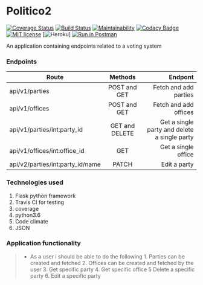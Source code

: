 # Politico2
[![Coverage Status](https://coveralls.io/repos/github/BRIGHTON-ASUMANI/politico2/badge.svg?branch=develop-163671198)](https://coveralls.io/github/BRIGHTON-ASUMANI/politico2?branch=develop-163671198)     [![Build Status](https://travis-ci.com/BRIGHTON-ASUMANI/politico2.svg?branch=develop-163671198)](https://travis-ci.com/BRIGHTON-ASUMANI/politico2)      [![Maintainability](https://api.codeclimate.com/v1/badges/1cf13a9a12a4a3fb21be/maintainability)](https://codeclimate.com/github/BRIGHTON-ASUMANI/politico2/maintainability)
[![Codacy Badge](https://api.codacy.com/project/badge/Grade/d2ff595d97ba4a9b93bce2771ec8561d)](https://www.codacy.com/app/BRIGHTON-ASUMANI/politico2?utm_source=github.com&amp;utm_medium=referral&amp;utm_content=BRIGHTON-ASUMANI/politico2&amp;utm_campaign=Badge_Grade)  [![MIT license](http://img.shields.io/badge/license-MIT-brightgreen.svg)](http://opensource.org/licenses/MIT)    [![Heroku](http:/politico2.herokuapp.com/api/v1/)]     [![Run in Postman](https://run.pstmn.io/button.svg)](https://www.getpostman.com/run-collection/:collection_id)   

An application containing endpoints related to a voting system 

### __Endpoints__
| Route   |      Methods      |  Endpont |
|----------|:-------------:|------:|
| api/v1/parties | POST and GET | Fetch and add parties |
| api/v1/offices | POST and GET | Fetch and add offices |
| api/v1/parties/int:party_id |  GET and DELETE  |   Get a single party and delete a single party |
| api/v1/offices/int:office_id |  GET   |   Get a single office |
| api/v2/parties/int:party_id/name | PATCH  | Edit a party |

### __Technologies used__
1. Flask python framework
2. Travis CI for testing
3. coverage
4. python3.6
5. Code climate
6. JSON

### __Application functionality__
> * As a user i should be able to do the following 
    1. Parties can be created and fetched 
    2. Offices can be created and fetched by the user
    3. Get specific party
    4. Get specific office
    5  Delete a specific party
    6. Edit a specific party

